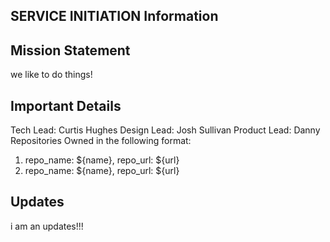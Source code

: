 ## SERVICE INITIATION Information

## Mission Statement

we like to do things!

## Important Details

Tech Lead: Curtis Hughes
Design Lead: Josh Sullivan
Product Lead: Danny
Repositories Owned in the following format:

1. repo_name: ${name}, repo_url: ${url}
2. repo_name: ${name}, repo_url: ${url}

## Updates

i am an updates!!!

